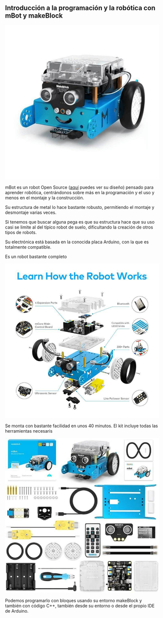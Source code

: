 ## Introducción a la programación y la robótica con mBot y makeBlock

![](./images/mbot-no-tag_1024x1024.jpg)

mBot es un robot Open Source ([aquí](https://github.com/Makeblock-official/mBot/blob/master/pcb/mCore.pdf) puedes ver su diseño) pensado para aprender robótica, centrándonos sobre más en la programación y el uso y menos en el montaje y la construcción.

Su estructura de metal lo hace bastante robusto, permitiendo el montaje y desmontaje varias veces.

Si tenemos que buscar alguna pega es que su estructura hace que su uso casi se limite al del típico robot de suelo, dificultando la creación de otros tipos de robots.

Su electrónica está basada en la conocida placa Arduino, con la que es totalmente compatible.



Es un robot bastante completo 

![](./images/mbot-pic5_1024x1024.jpg)

Se monta con bastante facilidad en unos 40 minutos. El kit incluye todas las herramientas necesaris

![](./images/Makeblock-mBot-Robot-Kit-Material-BOM-List_1024x1024.jpg)


Podemos programarlo con bloques usando su entorno makeBlock y también con código C++, también desde su entorno o desde el propio IDE de Arduino.